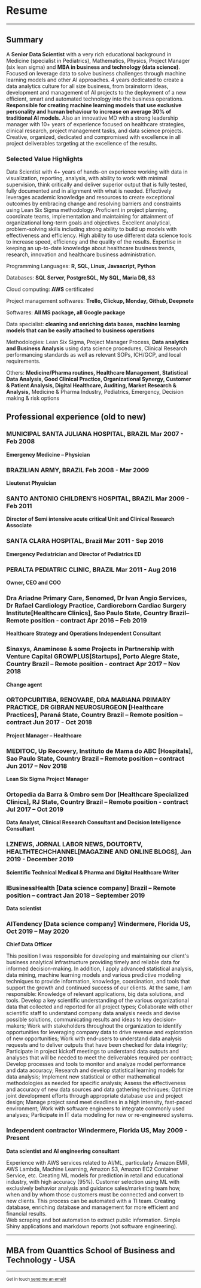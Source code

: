 # Resume

---

## Summary

A **Senior Data Scientist** with a very rich educational background in Medicine (specialist in Pediatrics), Mathematics, Physics, Project Manager (six lean sigma) and **MBA in business and technology (data science)**. 
Focused on leverage data to solve business challenges through machine learning models and other AI approaches. 4 years dedicated to create a data analytics culture for all size business, from brainstorm ideas,  development and management of AI projects to the deployment of a new efficient, smart and automated technology into the business operations. 
**Responsible for creating machine learning models that use exclusive personality and human behaviour to increase on average 30% of traditional AI models.**
Also an innovative MD with a strong leadership manager with 10+ years of experience focused on healthcare strategies, clinical research, project management tasks, and data science projects. 
Creative, organized, dedicated and compromised with excellence in all project deliverables targeting at the excellence of the results.

### Selected Value Highlights

Data Scientist with 4+ years of hands-on experience working with data in visualization, reporting, analysis, with ability to work with minimal supervision, think critically and deliver superior output that is fully tested, fully documented and in alignment with what is needed.
Effectively leverages academic knowledge and resources to create exceptional outcomes by embracing change and resolving barriers and constraints using Lean Six Sigma methodology.
Proficient in project planning, coordinate teams, implementation and maintaining for attainment of organizational long-term goals and objectives.
Excellent analytical, problem-solving skills including strong ability to build up models with effectiveness and efficiency.
High ability to use different data science tools to increase speed, efficiency and the quality of the results. 
Expertise in keeping an up-to-date knowledge about healthcare business trends, research, innovation and healthcare business administration.

Programming Languages:     **R, SQL, Linux, Javascript, Python**

Databases:             **SQL Server, PostgreSQL, My SQL, Maria DB, S3**

Cloud computing:                      **AWS** certificated 

Project management softwares:   **Trello, Clickup, Monday, Github, Deepnote**

Softwares:                 **All MS package, all Google package**

Data specialist:     **cleaning and enriching data bases, machine learning models that can be easily attached to business operations**

Methodologies:    Lean Six Sigma, Project Manager Process, **Data analytics and Business Analysis** using data science procedures, Clinical Research performancing standards as well as relevant SOPs, ICH/GCP, and local requirements.

Others:    **Medicine/Pharma routines, Healthcare Management, Statistical Data Analysis, Good Clinical Practice, Organizational Synergy, Customer & Patient Analysis, Digital Healthcare, Auditing, Market Research & Analysis,** Medicine & Pharma Industry, Pediatrics, Emergency, Decision making & risk options

## Professional experience (old to new)


### MUNICIPAL SANTA JULIANA HOSPITAL, BRAZIL Mar 2007 - Feb 2008

**Emergency Medicine – Physician**


### BRAZILIAN ARMY, BRAZIL Feb 2008 - Mar 2009

**Lieutenat Physician** 


### SANTO ANTONIO CHILDREN’S HOSPITAL, BRAZIL Mar 2009 - Feb 2011

**Director of Semi intensive acute critical Unit and Clinical Research Associate** 


### SANTA CLARA HOSPITAL, Brazil Mar 2011 - Sep 2016

**Emergency Pediatrician and Director of Pediatrics ED**


### PERALTA PEDIATRIC CLINIC, BRAZIL  Mar 2011 - Aug 2016

**Owner, CEO and COO**


### Dra Ariadne Primary Care, Senomed, Dr Ivan Angio Services, Dr Rafael Cardiology Practice, Cardioreborn Cardiac Surgery Institute[Healthcare Clinics], Sao Paulo State, Country Brazil– Remote position - contract Apr 2016 – Feb 2019

**Healthcare Strategy and Operations Independent Consultant**


### Sinaxys, Anaminese & some Projects in Partnership with Venture Capital GROWPLUS[Startups], Porto Alegre State, Country Brazil – Remote position - contract   Apr 2017 – Nov 2018

**Change agent**


### ORTOPCURITIBA, RENOVARE, DRA MARIANA PRIMARY PRACTICE, DR GIBRAN NEUROSURGEON [Healthcare Practices], Paraná State, Country Brazil – Remote position – contract  Jun 2017 - Oct 2018

**Project Manager – Healthcare**


### MEDITOC, Up Recovery, Instituto de Mama do ABC [Hospitals], Sao Paulo State, Country Brazil – Remote position – contract Jun 2017 – Nov 2018

**Lean Six Sigma Project Manager**


### Ortopedia da Barra & Ombro sem Dor [Healthcare Specialized Clinics], RJ State, Country Brazil –  Remote position - contract    Jul 2017 – Oct 2019

**Data Analyst, Clinical Research Consultant and Decision Intelligence Consultant**


### LZNEWS, JORNAL LABOR NEWS, DOUTORTV, HEALTHTECHCHANNEL[MAGAZINE AND ONLINE BLOGS], Jan 2019 - December 2019

**Scientific Technical Medical & Pharma and Digital Healthcare Writer**


### IBusinessHealth [Data science company] Brazil – Remote position – contract   Jan 2018 – September 2019

**Data scientist**


### AITendency [Data science company] Windermere, Florida US, Oct 2019 – May 2020

**Chief Data Officer** 

This position I was responsible for developing and maintaining our client's business analytical infrastructure providing timely and reliable data for informed decision-making. In addition, I apply advanced statistical analysis, data mining, machine learning models and various predictive modeling techniques to provide information, knowledge, coordination, and tools that support the growth and continued success of our clients. At the same, I am responsible:
Knowledge of relevant applications, big data solutions, and tools.
Develop a key scientific understanding of the various organizational data that collected and reported for all project types;
Collaborate with other scientific staff to understand company data analysis needs and devise possible solutions, communicating results and ideas to key decision-makers;
Work with stakeholders throughout the organization to identify opportunities for leveraging company data to drive revenue and exploration of new opportunities;
Work with end-users to understand data analysis requests and to deliver outputs that have been checked for data integrity;
Participate in project kickoff meetings to understand data outputs and analyses that will be needed to meet the deliverables required per contract;
Develop processes and tools to monitor and analyze model performance and data accuracy;
Research and develop statistical learning models for data analysis;
Implement new statistical or other mathematical methodologies as needed for specific analysis;
Assess the effectiveness and accuracy of new data sources and data gathering techniques;
Optimize joint development efforts through appropriate database use and project design;
Manage project sand meet deadlines in a high intensity, fast-paced environment;
Work with software engineers to integrate commonly used analyses;
Participate in IT data modeling for new or re-engineered systems.


### Independent contractor Windermere, Florida US, May 2009 - Present 

**Data scientist and AI engineering consultant**  

Experience with AWS services related to AI/ML, particularly Amazon EMR, AWS Lambda, Machine Learning, Amazon S3, Amazon EC2 Container Service, etc.
Creating ML models for prediction in retail and educational industry, with high accuracy (95%).
Customer selection using ML with exclusively behavior analysis and guidance sales/marketing team how, when and by whom those customers must be connected and convert to new clients. This process can be automated with a TI team.
Creating database, enriching database and management for more efficient and financial results.    
Web scraping and bot automation to extract public information.
Simple Shiny applications and markdown reports (not software engineering).                


---

## MBA from Quanttics School of Business and Technology - USA



---
<p style="font-size:11px"> Get in touch<a href="mailto:rmasiniexpert@gmail.com"> send me an email!</a></p>
<!-- Remove above link if you don't want to attibute -->
